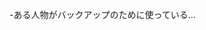 
<!---
tahuman/tahuman is a ✨ special ✨ repository because its `README.md` (this file) appears on your GitHub profile.
You can click the Preview link to take a look at your changes.
--->
-ある人物がバックアップのために使っている…

